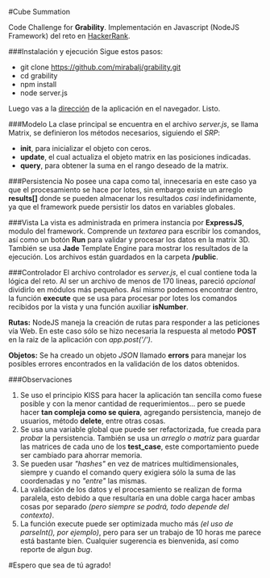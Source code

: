 #Cube Summation

Code Challenge for **Grability**.
Implementación en Javascript (NodeJS Framework) del reto en [HackerRank](https://www.hackerrank.com/challenges/cube-summation).

###Instalación y ejecución
Sigue estos pasos:

- git clone https://github.com/mirabalj/grability.git
- cd grability
- npm install
- node server.js

Luego vas a la [dirección](http://localhost:8080) de la aplicación en el navegador. Listo.

###Modelo
La clase principal se encuentra en el archivo *server.js*, se llama Matrix, se definieron los métodos necesarios, siguiendo el *SRP*:
- **init**, para inicializar el objeto con ceros.
- **update**, el cual actualiza el objeto matrix en las posiciones indicadas.
- **query**, para obtener la suma en el rango deseado de la matrix.

###Persistencia
No posee una capa como tal, innecesaria en este caso ya que el procesamiento se hace por lotes, sin embargo existe un arreglo **results[]** donde se pueden almacenar los resultados *casi* indefinidamente, ya que el framework puede persistir los datos en variables globales.

###Vista
La vista es administrada en primera instancia por **ExpressJS**, modulo del framework. Comprende un *textarea* para escribir los comandos, así como un botón **Run** para validar y procesar los datos en la matrix 3D. También se usa **Jade** Template Engine para mostrar los resultados de la ejecución. Los archivos están guardados en la carpeta **/public**.

###Controlador
El archivo controlador es *server.js*, el cual contiene toda la lógica del reto. Al ser un archivo de menos de 170 lineas, pareció *opcional* dividirlo en módulos más pequeños. Así mismo podemos encontrar dentro, la función **execute** que se usa para procesar por lotes los comandos recibidos por la vista y una función auxiliar **isNumber**.

**Rutas:**
NodeJS maneja la creación de rutas para responder a las peticiones vía Web. En este caso sólo se hizo necesaria la respuesta al metodo **POST** en la raiz de la aplicación con *app.post('/')*.

**Objetos:**
Se ha creado un objeto *JSON* llamado **errors** para manejar los posibles errores encontrados en la validación de los datos obtenidos.

###Observaciones
1. Se uso el principio KISS para hacer la aplicación tan sencilla como fuese posible y con la menor cantidad de requerimientos... pero se puede hacer **tan compleja como se quiera**, agregando persistencia, manejo de usuarios, método **delete**, entre otras cosas.
2. Se usa una variable global que puede ser refactorizada, fue creada para *probar* la persistencia. También se usa un *arreglo o matriz* para guardar las matrices de cada uno de los **test_case**, este comportamiento puede ser cambiado para ahorrar memoria.
3. Se pueden usar *"hashes"* en vez de matrices multidimensionales, siempre y cuando el comando query exigiera sólo la suma de las coordenadas y no *"entre"* las mismas.
4. La validación de los datos y el procesamiento se realizan de forma paralela, esto debido a que resultaría en una doble carga hacer ambas cosas por separado *(pero siempre se podrá, todo depende del contexto)*.
5. La función execute puede ser optimizada mucho más *(el uso de parseInt(), por ejemplo)*, pero para ser un trabajo de 10 horas me parece está bastante bien. Cualquier sugerencia es bienvenida, así como reporte de algun *bug*. 

#Espero que sea de tú agrado!

